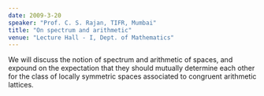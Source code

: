 ```yaml
---
date: 2009-3-20
speaker: "Prof. C. S. Rajan, TIFR, Mumbai"
title: "On spectrum and arithmetic"
venue: "Lecture Hall - I, Dept. of Mathematics"
---
```

We will discuss the notion of spectrum and arithmetic of spaces,
and expound on the expectation that they should mutually determine each
other for the class of locally symmetric spaces associated to congruent
arithmetic lattices.

